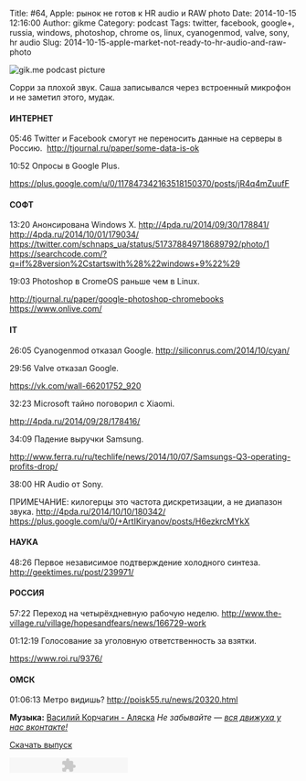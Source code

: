 Title: #64, Apple: рынок не готов к HR audio и RAW photo
Date: 2014-10-15 12:16:00
Author: gikme
Category: podcast
Tags: twitter, facebook, google+, russia, windows, photoshop, chrome os, linux, cyanogenmod, valve, sony, hr audio
Slug: 2014-10-15-apple-market-not-ready-to-hr-audio-and-raw-photo

![gik.me podcast picture](http://2.bp.blogspot.com/-fJnfQPNJAj0/VD4Bx95qBRI/AAAAAAAAW4s/ON0CZ_kVAoA/s1600/gikme-pic-s02e64.jpg)

Сорри за плохой звук. Саша записывался через встроенный микрофон и не
заметил этого, мудак.

#### ИНТЕРНЕТ

05:46 Twitter и Facebook смогут не переносить данные на серверы в
    Россию. 
<http://tjournal.ru/paper/some-data-is-ok> 

10:52 Опросы в Google Plus.

<https://plus.google.com/u/0/117847342163518150370/posts/jR4q4mZuufF>

#### СОФТ

13:20 Анонсирована Windows X.
<http://4pda.ru/2014/09/30/178841/>
<http://4pda.ru/2014/10/01/179034/>
    <https://twitter.com/schnaps_ua/status/517378849718689792/photo/1>
<https://searchcode.com/?q=if%28version%2Cstartswith%28%22windows+9%22%29>

19:03 Photoshop в CromeOS раньше чем в Linux.

<http://tjournal.ru/paper/google-photoshop-chromebooks>
<https://www.onlive.com/>

#### IT

26:05 Сyanogenmod отказал Google.
<http://siliconrus.com/2014/10/cyan/>

29:56 Valve отказал Google.

<https://vk.com/wall-66201752_920>

32:23 Microsoft тайно поговорил с Xiaomi.

<http://4pda.ru/2014/09/28/178416/>

34:09 Падение выручки Samsung.

<http://www.ferra.ru/ru/techlife/news/2014/10/07/Samsungs-Q3-operating-profits-drop/>

38:00 HR Audio от Sony.

ПРИМЕЧАНИЕ: килогерцы это частота дискретизации, а не диапазон
    звука.
<http://4pda.ru/2014/10/10/180342/>
<https://plus.google.com/u/0/+ArtIKiryanov/posts/H6ezkrcMYkX>

#### НАУКА

48:26 Первое независимое подтверждение холодного синтеза.
<http://geektimes.ru/post/239971/>

#### РОССИЯ

57:22 Переход на четырёхдневную рабочую неделю.
<http://www.the-village.ru/village/hopesandfears/news/166729-work>

01:12:19 Голосование за уголовную ответственность за взятки.

<https://www.roi.ru/9376/>

#### ОМСК

01:06:13 Метро видишь?
<http://poisk55.ru/news/20320.html>

**Музыка:** [Василий Корчагин - Аляска](http://vk.com/bacc3)
*Не забывайте — [вся движуха у нас вконтакте!](http://vk.com/gikme)*

[Скачать
выпуск](http://static.qnub.ru/gik.me/mp3/s02/00064-apple-market-not-ready-to-hr-audio-and-raw-photo.mp3)

<embed type="application/x-shockwave-flash" src="http://assets.tumblr.com/swf/audio_player.swf?audio_file=http%3A%2F%2Fstatic.qnub.ru%2Fgik.me%2Fmp3%2Fs02%2F00064-apple-market-not-ready-to-hr-audio-and-raw-photo.mp3&amp;color=FFFFFF" height="27" width="207" quality="best" wmode="opaque">
</embed>

